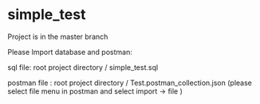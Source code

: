 # simple_test

Project is in the master branch

Please Import database and postman:

sql file: root project directory / simple_test.sql

postman file : root project directory / Test.postman_collection.json (please select file menu in postman and select import -> file )

